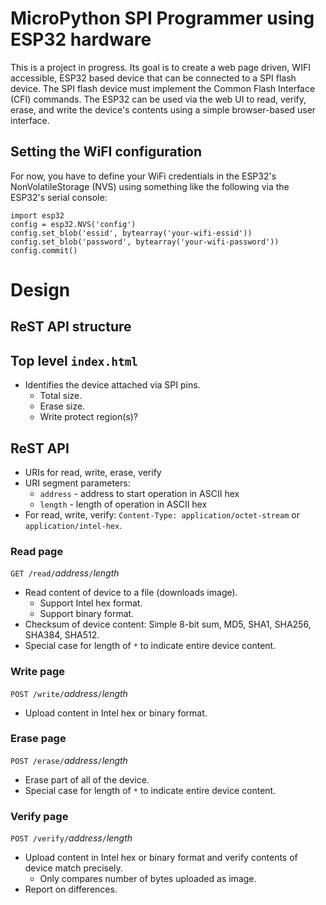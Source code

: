 # MicroPython SPI Programmer using ESP32 hardware

This is a project in progress. Its goal is to create a web page
driven, WIFI accessible, ESP32 based device that can be connected to a
SPI flash device. The SPI flash device must implement the Common Flash
Interface (CFI) commands. The ESP32 can be used via the web UI to
read, verify, erase, and write the device's contents using a simple
browser-based user interface.

## Setting the WiFI configuration
For now, you have to define your WiFi credentials in the ESP32's
NonVolatileStorage (NVS) using something like the following via the
ESP32's serial console:

```
import esp32
config = esp32.NVS('config')
config.set_blob('essid', bytearray('your-wifi-essid'))
config.set_blob('password', bytearray('your-wifi-password'))
config.commit()
```



# Design
## ReST API structure 

## Top level `index.html`

* Identifies the device attached via SPI pins.
  * Total size.
  * Erase size.
  * Write protect region(s)?

## ReST API
* URIs for read, write, erase, verify
* URI segment parameters:
  * `address` - address to start operation in ASCII hex
  * `length` - length of operation in ASCII hex
* For read, write, verify: `Content-Type: application/octet-stream` or `application/intel-hex`.

### Read page
`GET /read/`_address_`/`_length_
* Read content of device to a file (downloads image).
  * Support Intel hex format.
  * Support binary format.
* Checksum of device content: Simple 8-bit sum, MD5, SHA1, SHA256, SHA384, SHA512.
* Special case for length of `*` to indicate entire device content.

### Write page
`POST /write/`_address_`/`_length_
* Upload content in Intel hex or binary format.

### Erase page
`POST /erase/`_address_`/`_length_
* Erase part of all of the device.
* Special case for length of `*` to indicate entire device content.

### Verify page
`POST /verify/`_address_`/`_length_
* Upload content in Intel hex or binary format and verify contents of device match precisely.
  * Only compares number of bytes uploaded as image.
* Report on differences.
